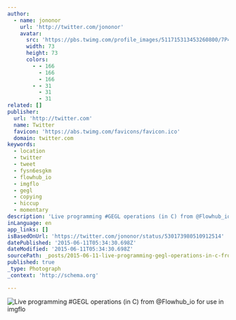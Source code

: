 ```yaml
---
author:
  - name: jononor
    url: 'http://twitter.com/jononor'
    avatar:
      src: 'https://pbs.twimg.com/profile_images/511715313453260800/7P4ui2rr_bigger.jpeg'
      width: 73
      height: 73
      colors:
        - - 166
          - 166
          - 166
        - - 31
          - 31
          - 31
related: []
publisher:
  url: 'http://twitter.com'
  name: Twitter
  favicon: 'https://abs.twimg.com/favicons/favicon.ico'
  domain: twitter.com
keywords:
  - location
  - twitter
  - tweet
  - fysn6esgkm
  - flowhub_io
  - imgflo
  - gegl
  - copying
  - hiccup
  - momentary
description: 'Live programming #GEGL operations (in C) from @Flowhub_io for use in imgflo'
inLanguage: en
app_links: []
isBasedOnUrl: 'https://twitter.com/jononor/status/530173980510912514'
datePublished: '2015-06-11T05:34:30.698Z'
dateModified: '2015-06-11T05:34:30.698Z'
sourcePath: _posts/2015-06-11-live-programming-gegl-operations-in-c-from-flowhub_io-fo.md
published: true
_type: Photograph
_context: 'http://schema.org'

---
```

![Live programming &num;GEGL operations &lpar;in C&rpar; from &commat;Flowhub&lowbar;io for use in imgflo](https://pbs.twimg.com/media/B1uObMYIcAAhRhj.png:large)